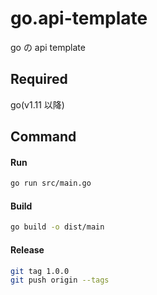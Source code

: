 # go.api-template

go の api template

## Required

go(v1.11 以降)

## Command

#### Run

```sh
go run src/main.go
```

#### Build

```sh
go build -o dist/main
```

#### Release

```sh
git tag 1.0.0
git push origin --tags
```
